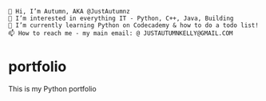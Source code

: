 
    👋 Hi, I’m Autumn, AKA @JustAutumnz
    👀 I’m interested in everything IT - Python, C++, Java, Building
    🌱 I’m currently learning Python on Codecademy & how to do a todo list!
    📫 How to reach me - my main email: @ JUSTAUTUMNKELLY@GMAIL.COM


# portfolio
This is my Python portfolio
